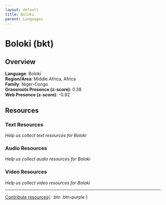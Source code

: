 ```yaml
---
layout: default
title: Boloki
parent: Languages
---
```


# Boloki (bkt)

## Overview

**Language**: Boloki  
**Region/Area**: Middle Africa, Africa  
**Family**: Niger-Congo  
**Grassroots Presence (z-score)**: 0.38  
**Web Presence (z-score)**: -0.92  

## Resources

### Text Resources
*Help us collect text resources for Boloki*

### Audio Resources
*Help us collect audio resources for Boloki*

### Video Resources
*Help us collect video resources for Boloki*

---

[Contribute resources](https://forms.office.com/e/1SfLJx3u1r){: .btn .btn-purple }
